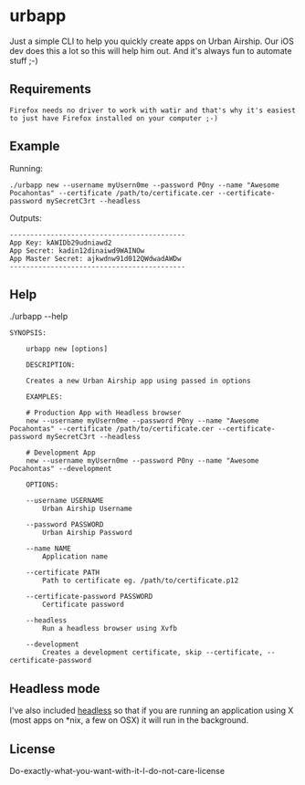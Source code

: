 # urbapp

Just a simple CLI to help you quickly create apps on Urban Airship. Our iOS dev does this a lot so this will help him out. And it's always fun to automate stuff ;-)

## Requirements

	Firefox needs no driver to work with watir and that's why it's easiest to just have Firefox installed on your computer ;-)

## Example
	
Running:

	./urbapp new --username myUsern0me --password P0ny --name "Awesome Pocahontas" --certificate /path/to/certificate.cer --certificate-password mySecretC3rt --headless

Outputs:

	-------------------------------------------
	App Key: kAWIDb29udniawd2
	App Secret: kadin12dinaiwd9WAINOw
	App Master Secret: ajkwdnw91d012QWdwadAWDw
	-------------------------------------------

## Help

./urbapp --help
	
	SYNOPSIS:

		urbapp new [options]

		DESCRIPTION:

		Creates a new Urban Airship app using passed in options

		EXAMPLES:
			
		# Production App with Headless browser
		new --username myUsern0me --password P0ny --name "Awesome Pocahontas" --certificate /path/to/certificate.cer --certificate-password mySecretC3rt --headless
			
		# Development App
		new --username myUsern0me --password P0ny --name "Awesome Pocahontas" --development
			
		OPTIONS:
			
		--username USERNAME 
			Urban Airship Username
			
		--password PASSWORD 
			Urban Airship Password
			
		--name NAME 
			Application name
			
		--certificate PATH 
			Path to certificate eg. /path/to/certificate.p12
			
		--certificate-password PASSWORD 
			Certificate password
			
		--headless 
			Run a headless browser using Xvfb
			
		--development 
			Creates a development certificate, skip --certificate, --certificate-password

## Headless mode
I've also included [headless](https://github.com/leonid-shevtsov/headless) so that if you are running an application using X (most apps on *nix, a few on OSX) it will run in the background.

## License
Do-exactly-what-you-want-with-it-I-do-not-care-license